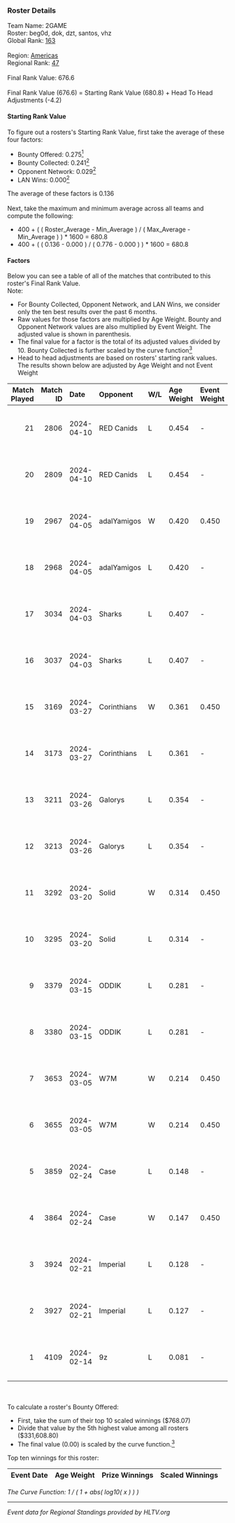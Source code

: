 ### Roster Details<br />
Team Name: 2GAME<br />
Roster: beg0d, dok, dzt, santos, vhz<br />
Global Rank: [163](../standings_global.md)<br />
<br />
Region: [Americas]( ../standings_americas.md)<br />
Regional Rank: [47]( ../standings_americas.md)<br />
<br />
Final Rank Value:  676.6<br />
<br />
Final Rank Value (676.6) = Starting Rank Value (680.8) + Head To Head Adjustments (-4.2)<br />

#### Starting Rank Value<br />
To figure out a rosters's Starting Rank Value, first take the average of these four factors:<br />
- Bounty Offered: 0.275[<sup>1</sup>](#table2)
- Bounty Collected: 0.241[<sup>2</sup>](#table1)
- Opponent Network: 0.029[<sup>2</sup>](#table1)
- LAN Wins: 0.000[<sup>2</sup>](#table1)

The average of these factors is 0.136<br />
<br />
Next, take the maximum and minimum average across all teams and compute the following:<br />
- 400 + ( ( Roster_Average - Min_Average ) / ( Max_Average - Min_Average ) ) * 1600 = 680.8
- 400 + ( ( 0.136 - 0.000 ) / ( 0.776 - 0.000 ) ) * 1600 = 680.8


#### Factors<br />
Below you can see a table of all of the matches that contributed to this roster's Final Rank Value.<br />
Note:<br />

- For Bounty Collected, Opponent Network, and LAN Wins, we consider only the ten best results over the past 6 months.
- Raw values for those factors are multiplied by Age Weight. Bounty and Opponent Network values are also multiplied by Event Weight. The adjusted value is shown in parenthesis.
- The final value for a factor is the total of its adjusted values divided by 10. Bounty Collected is further scaled by the curve function[<sup>3</sup>](#curveFunction)
- Head to head adjustments are based on rosters' starting rank values. The results shown below are adjusted by Age Weight and not Event Weight
<span id="table1"></span><br />


| Match Played | Match ID | Date       | Opponent    | W/L | Age Weight | Event Weight | Bounty Collected | Opponent Network | LAN Wins  | H2H Adj. | Roster                       |
| -: | -: | :- | :- | :- | :- | :- | :- | :- | :- | -: | :- |
|           21 |     2806 | 2024-04-10 | RED Canids  | L   | 0.454      | -            | -                | -                | -         |    -1.22 | beg0d, dok, dzt, santos, vhz |
|           20 |     2809 | 2024-04-10 | RED Canids  | L   | 0.454      | -            | -                | -                | -         |    -1.23 | beg0d, dok, dzt, santos, vhz |
|           19 |     2967 | 2024-04-05 | adalYamigos | W   | 0.420      | 0.450        | 0.000 (0.000)    | 0.071 (0.013)    | 0 (0.000) |     5.89 | beg0d, dok, dzt, santos, vhz |
|           18 |     2968 | 2024-04-05 | adalYamigos | L   | 0.420      | -            | -                | -                | -         |    -7.52 | beg0d, dok, dzt, santos, vhz |
|           17 |     3034 | 2024-04-03 | Sharks      | L   | 0.407      | -            | -                | -                | -         |    -2.04 | beg0d, dok, dzt, santos, vhz |
|           16 |     3037 | 2024-04-03 | Sharks      | L   | 0.407      | -            | -                | -                | -         |    -2.08 | beg0d, dok, dzt, santos, vhz |
|           15 |     3169 | 2024-03-27 | Corinthians | W   | 0.361      | 0.450        | 0.000 (0.000)    | 0.049 (0.008)    | 0 (0.000) |     3.21 | beg0d, dok, dzt, santos, vhz |
|           14 |     3173 | 2024-03-27 | Corinthians | L   | 0.361      | -            | -                | -                | -         |    -8.31 | beg0d, dok, dzt, santos, vhz |
|           13 |     3211 | 2024-03-26 | Galorys     | L   | 0.354      | -            | -                | -                | -         |    -2.73 | beg0d, dok, dzt, santos, vhz |
|           12 |     3213 | 2024-03-26 | Galorys     | L   | 0.354      | -            | -                | -                | -         |    -2.79 | beg0d, dok, dzt, santos, vhz |
|           11 |     3292 | 2024-03-20 | Solid       | W   | 0.314      | 0.450        | 0.027 (0.004)    | 0.817 (0.115)    | 0 (0.000) |     7.59 | beg0d, dok, dzt, santos, vhz |
|           10 |     3295 | 2024-03-20 | Solid       | L   | 0.314      | -            | -                | -                | -         |    -2.31 | beg0d, dok, dzt, santos, vhz |
|            9 |     3379 | 2024-03-15 | ODDIK       | L   | 0.281      | -            | -                | -                | -         |    -1.38 | beg0d, dok, dzt, santos, vhz |
|            8 |     3380 | 2024-03-15 | ODDIK       | L   | 0.281      | -            | -                | -                | -         |    -1.39 | beg0d, dok, dzt, santos, vhz |
|            7 |     3653 | 2024-03-05 | W7M         | W   | 0.214      | 0.450        | 0.007 (0.001)    | 0.532 (0.051)    | 0 (0.000) |     4.72 | beg0d, dok, dzt, santos, vhz |
|            6 |     3655 | 2024-03-05 | W7M         | W   | 0.214      | 0.450        | 0.007 (0.001)    | 0.532 (0.051)    | 0 (0.000) |     4.79 | beg0d, dok, dzt, santos, vhz |
|            5 |     3859 | 2024-02-24 | Case        | L   | 0.148      | -            | -                | -                | -         |    -0.89 | beg0d, dok, dzt, santos, vhz |
|            4 |     3864 | 2024-02-24 | Case        | W   | 0.147      | 0.450        | 0.030 (0.002)    | 0.720 (0.048)    | 0 (0.000) |     3.79 | beg0d, dok, dzt, santos, vhz |
|            3 |     3924 | 2024-02-21 | Imperial    | L   | 0.128      | -            | -                | -                | -         |    -0.12 | beg0d, dok, dzt, santos, vhz |
|            2 |     3927 | 2024-02-21 | Imperial    | L   | 0.127      | -            | -                | -                | -         |    -0.12 | beg0d, dok, dzt, santos, vhz |
|            1 |     4109 | 2024-02-14 | 9z          | L   | 0.081      | -            | -                | -                | -         |    -0.02 | beg0d, dok, dzt, santos, vhz |

<br />
<span id="table2"></span><br />
To calculate a roster's Bounty Offered:<br />

- First, take the sum of their top 10 scaled winnings ($768.07)
- Divide that value by the 5th highest value among all rosters ($331,608.80)
- The final value (0.00) is scaled by the curve function.[<sup>3</sup>](#curveFunction)

Top ten winnings for this roster:<br />

| Event Date | Age Weight | Prize Winnings | Scaled Winnings |
| :- | -: | :- | :- |


<span id="curveFunction"></span>_The Curve Function: 1 / ( 1 + abs( log10( x ) ) )_<br />

---
_Event data for Regional Standings provided by HLTV.org_<br />
